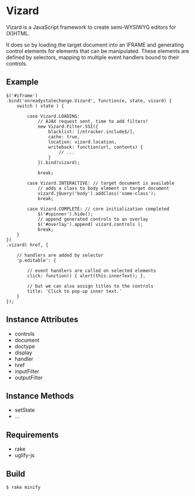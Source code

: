 Vizard
======

Vizard is a JavaScript framework to create semi-WYSIWYG editors for (X)HTML.

It does so by loading the target document into an IFRAME and generating
control elements for elements that can be manipulated.
These elements are defined by selectors, mapping to multiple event handlers
bound to their controls.

Example
-------

    $('#iframe')
    .bind('onreadystatechange.Vizard', function(e, state, vizard) {
        switch ( state ) {

            case Vizard.LOADING:
                // AJAX request sent, time to add filters!
                new Vizard.Filter.SSI({
                    blacklist: [/etracker.include$/],
                    cache: true,
                    location: vizard.location,
                    writeback: function(url, contents) {
                        // ...
                    }
                }).bind(vizard);

                break;

            case Vizard.INTERACTIVE: // target document is available
                // adds a class to body element in target document
                vizard.jQuery('body').addClass('some-class');
                break;

            case Vizard.COMPLETE: // core initialization completed
                $('#spinner').hide();
                // append generated controls to an overlay
                $('#overlay').append( vizard.controls );
                break;
        }
    })
    .vizard( href, {

        // handlers are added by selector
        'p.editable': {

            // event handlers are called on selected elements
            click: function() { alert(this.innerText); },

            // but we can also assign titles to the controls
            title: 'Click to pop-up inner text.'
        }
    });

Instance Attributes
-------------------

* controls
* document
* doctype
* display
* handler
* href
* inputFilter
* outputFilter

Instance Methods
----------------

* setState
* ...

Requirements
------------

* rake
* uglify-js

Build
-----

    $ rake minify
